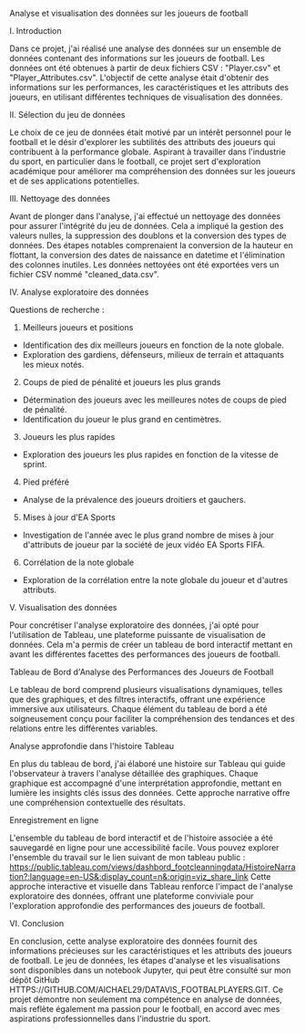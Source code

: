 Analyse et visualisation des données sur les joueurs de football



I. Introduction

Dans ce projet, j'ai réalisé une analyse des données sur un ensemble de données contenant des informations sur les joueurs de football. Les données ont été obtenues à partir de deux fichiers CSV : "Player.csv" et "Player_Attributes.csv". L'objectif de cette analyse était d'obtenir des informations sur les performances, les caractéristiques et les attributs des joueurs, en utilisant différentes techniques de visualisation des données.

II. Sélection du jeu de données

Le choix de ce jeu de données était motivé par un intérêt personnel pour le football et le désir d'explorer les subtilités des attributs des joueurs qui contribuent à la performance globale. Aspirant à travailler dans l'industrie du sport, en particulier dans le football, ce projet sert d'exploration académique pour améliorer ma compréhension des données sur les joueurs et de ses applications potentielles.

III. Nettoyage des données

Avant de plonger dans l'analyse, j'ai effectué un nettoyage des données pour assurer l'intégrité du jeu de données. Cela a impliqué la gestion des valeurs nulles, la suppression des doublons et la conversion des types de données. Des étapes notables comprenaient la conversion de la hauteur en flottant, la conversion des dates de naissance en datetime et l'élimination des colonnes inutiles. Les données nettoyées ont été exportées vers un fichier CSV nommé "cleaned_data.csv".





IV. Analyse exploratoire des données

Questions de recherche :

1.	Meilleurs joueurs et positions
- Identification des dix meilleurs joueurs en fonction de la note globale.
- Exploration des gardiens, défenseurs, milieux de terrain et attaquants les mieux notés.

2.	Coups de pied de pénalité et joueurs les plus grands
- Détermination des joueurs avec les meilleures notes de coups de pied de pénalité.
- Identification du joueur le plus grand en centimètres.

3.	Joueurs les plus rapides
- Exploration des joueurs les plus rapides en fonction de la vitesse de sprint.

4.	Pied préféré
- Analyse de la prévalence des joueurs droitiers et gauchers.

5.	Mises à jour d'EA Sports
- Investigation de l'année avec le plus grand nombre de mises à jour d'attributs de joueur par la société de jeux vidéo EA Sports FIFA.

6.	Corrélation de la note globale
- Exploration de la corrélation entre la note globale du joueur et d'autres attributs.

V. Visualisation des données

Pour concrétiser l'analyse exploratoire des données, j'ai opté pour l'utilisation de Tableau, une plateforme puissante de visualisation de données. Cela m'a permis de créer un tableau de bord interactif mettant en avant les différentes facettes des performances des joueurs de football.


Tableau de Bord d'Analyse des Performances des Joueurs de Football

Le tableau de bord comprend plusieurs visualisations dynamiques, telles que des graphiques, et des filtres interactifs, offrant une expérience immersive aux utilisateurs. Chaque élément du tableau de bord a été soigneusement conçu pour faciliter la compréhension des tendances et des relations entre les différentes variables.

Analyse approfondie dans l'histoire Tableau

En plus du tableau de bord, j'ai élaboré une histoire sur Tableau qui guide l'observateur à travers l'analyse détaillée des graphiques. Chaque graphique est accompagné d'une interprétation approfondie, mettant en lumière les insights clés issus des données. Cette approche narrative offre une compréhension contextuelle des résultats.

Enregistrement en ligne

L'ensemble du tableau de bord interactif et de l'histoire associée a été sauvegardé en ligne pour une accessibilité facile. Vous pouvez explorer l'ensemble du travail sur le lien suivant de mon tableau public : https://public.tableau.com/views/dashbord_footcleanningdata/HistoireNarration?:language=en-US&:display_count=n&:origin=viz_share_link
Cette approche interactive et visuelle dans Tableau renforce l'impact de l'analyse exploratoire des données, offrant une plateforme conviviale pour l'exploration approfondie des performances des joueurs de football.

VI. Conclusion

En conclusion, cette analyse exploratoire des données fournit des informations précieuses sur les caractéristiques et les attributs des joueurs de football. Le jeu de données, les étapes d'analyse et les visualisations sont disponibles dans un notebook Jupyter, qui peut être consulté sur mon dépôt GitHub HTTPS://GITHUB.COM/AICHAEL29/DATAVIS_FOOTBALPLAYERS.GIT. Ce projet démontre non seulement ma compétence en analyse de données, mais reflète également ma passion pour le football, en accord avec mes aspirations professionnelles dans l'industrie du sport.


